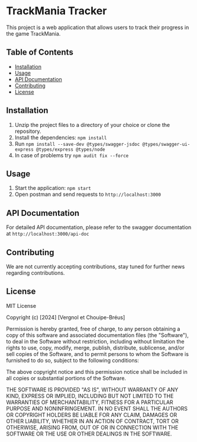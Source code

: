 # TrackMania Tracker

This project is a web application that allows users to track their progress in the game TrackMania.

## Table of Contents

- [Installation](#installation)
- [Usage](#usage)
- [API Documentation](#api-documentation)
- [Contributing](#contributing)
- [License](#license)

## Installation

1. Unzip the project files to a directory of your choice or clone the repository.
2. Install the dependencies: `npm install`
3. Run `npm install --save-dev @types/swagger-jsdoc @types/swagger-ui-express @types/express @types/node`
4. In case of problems try `npm audit fix --force`

## Usage

1. Start the application: `npm start`
2. Open postman and send requests to `http://localhost:3000`

## API Documentation

For detailed API documentation, please refer to the swagger documentation at `http://localhost:3000/api-doc`

## Contributing

We are not currently accepting contributions, stay tuned for further news regarding contributions.

## License

MIT License

Copyright (c) [2024] [Vergnol et Chouipe-Bréus]

Permission is hereby granted, free of charge, to any person obtaining a copy
of this software and associated documentation files (the "Software"), to deal
in the Software without restriction, including without limitation the rights
to use, copy, modify, merge, publish, distribute, sublicense, and/or sell
copies of the Software, and to permit persons to whom the Software is
furnished to do so, subject to the following conditions:

The above copyright notice and this permission notice shall be included in all
copies or substantial portions of the Software.

THE SOFTWARE IS PROVIDED "AS IS", WITHOUT WARRANTY OF ANY KIND, EXPRESS OR
IMPLIED, INCLUDING BUT NOT LIMITED TO THE WARRANTIES OF MERCHANTABILITY,
FITNESS FOR A PARTICULAR PURPOSE AND NONINFRINGEMENT. IN NO EVENT SHALL THE
AUTHORS OR COPYRIGHT HOLDERS BE LIABLE FOR ANY CLAIM, DAMAGES OR OTHER
LIABILITY, WHETHER IN AN ACTION OF CONTRACT, TORT OR OTHERWISE, ARISING FROM,
OUT OF OR IN CONNECTION WITH THE SOFTWARE OR THE USE OR OTHER DEALINGS IN THE
SOFTWARE.
